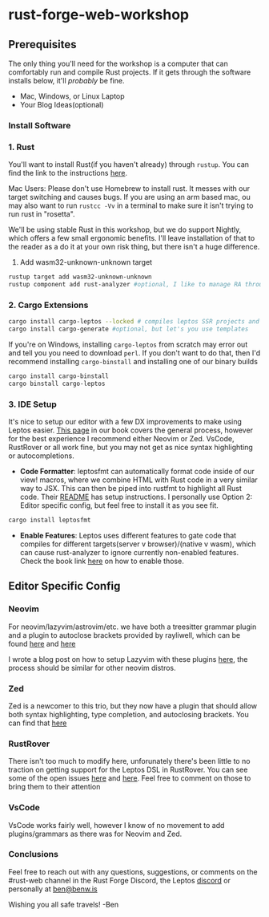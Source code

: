 # rust-forge-web-workshop

## Prerequisites
The only thing you'll need for the workshop is a computer that can comfortably run and compile Rust projects. If it gets through the software installs below, it'll *probably* be fine.
- Mac, Windows, or Linux Laptop
- Your Blog Ideas(optional)
### Install Software
### 1. Rust
You'll want to install Rust(if you haven't already) through `rustup`. You can find the link to the instructions [here](https://www.rust-lang.org/tools/install).

Mac Users: Please don't use Homebrew to install rust. It messes with our target switching and causes bugs. If you are using an arm based mac, ou may also want to run `rustcc -Vv` in a terminal to make sure it isn't trying to run rust in "rosetta". 

We'll be using stable Rust in this workshop, but we do support Nightly, which offers a few small ergonomic benefits. I'll leave installation of that to the reader as a do it at your own risk thing, but there isn't a huge difference.

1. Add wasm32-unknown-unknown target
```bash
rustup target add wasm32-unknown-unknown
rustup component add rust-analyzer #optional, I like to manage RA through rustup
```
### 2. Cargo Extensions
```bash
cargo install cargo-leptos --locked # compiles leptos SSR projects and provides some DX features
cargo install cargo-generate #optional, but let's you use templates
```

If you're on Windows, installing `cargo-leptos` from scratch may error out and tell you you need to download `perl`. If you don't want to do that, then I'd recommend installing `cargo-binstall` and installing one of our binary builds
```bash
cargo install cargo-binstall
cargo binstall cargo-leptos
```
### 3. IDE Setup
It's nice to setup our editor with a few DX improvements to make using Leptos easier. [This page](https://book.leptos.dev/getting_started/leptos_dx.html) in our book covers the general process, however for the best experience I recommend either Neovim or Zed. VsCode, RustRover or all work fine, but you may not get as nice syntax highlighting or autocompletions.

- **Code Formatter**: leptosfmt can automatically format code inside of our view! macros, where we combine HTML with Rust code in a very similar way to JSX. This can then be piped into rustfmt to highlight all Rust code. Their [README](https://github.com/bram209/leptosfmt) has setup instructions. I personally use Option 2: Editor specific config, but feel free to install it as you see fit.
```bash
cargo install leptosfmt
```
* **Enable Features**: Leptos uses different features to gate code that compiles for different targets(server v browser)/(native v wasm), which can cause rust-analyzer to ignore currently non-enabled features. Check the book link [here](https://book.leptos.dev/getting_started/leptos_dx.html#3-enable-features-in-rust-analyzer-for-your-editor-optional)  on how to enable those.
## Editor Specific Config
### Neovim
For neovim/lazyvim/astrovim/etc. we have both a treesitter grammar plugin and a plugin to autoclose brackets provided by rayliwell, which can be found [here](https://github.com/rayliwell/tree-sitter-rstml) and [here](https://github.com/rayliwell/nvim-ts-autotag)

I wrote a blog post on how to setup Lazyvim with these plugins [here](https://benw.is/posts/easy-leptos-editor), the process should be similar for other neovim distros. 
### Zed
Zed is a newcomer to this trio, but they now have a plugin that should allow both syntax highlighting, type completion, and autoclosing brackets. You can find that [here](https://zed.dev/extensions/leptos)
### RustRover
There isn't too much to modify here, unforunately there's been little to no traction on getting support for the Leptos DSL in RustRover. You can see some of the open issues [here](https://youtrack.jetbrains.com/issue/RUST-17560/Feature-request-leptosfmt-formatter-for-the-leptos-view-macro) and [here](https://youtrack.jetbrains.com/issue/RUST-11857/RustRover-Failing-to-Find-Methods-Autocompletions-in-Leptos-RSX-fileRust-with-HTML-inside-macros). Feel free to comment on those to bring them to their attention
### VsCode
VsCode works fairly well, however I know of no movement to add plugins/grammars as there was for Neovim and Zed.

### Conclusions
Feel free to reach out with any questions, suggestions, or comments on the #rust-web channel in the Rust Forge Discord, the Leptos [discord](https://discord.gg/x8NhWWYTV2) or personally at ben@benw.is

Wishing you all safe travels!
-Ben
